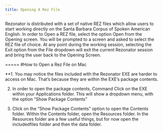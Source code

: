 ```yaml
---
title: Opening A Rez File
---
```


Rezonator is distributed with a set of native REZ files which allow users to start working directly on the Santa Barbara Corpus of Spoken American English. In order to Open a REZ file, select the option Open from the Opening screen. You will be prompted to a screen and asked to select the REZ file of choice.
At any point during the working session, selecting the Exit option from the File dropdown will exit the current Rezonator session and bring the user back to the Opening Screen.

=====
#How to Open a Rez File on Mac

**1. You may notice the files included with the Rezonator EXE are harder to access on Mac. That’s because they are within the EXE’s package contents.

  2. In order to open the package contents, Command Click on the EXE within your Applications folder. This will show a dropdown menu, with the option “Show Package Contents”


  3. Click on the “Show Package Contents” option to open the Contents folder. Within the Contents folder, open the Resources folder. In the Resources folder are a few useful things, but for now open the includedfiles folder and then the data folder.
 
